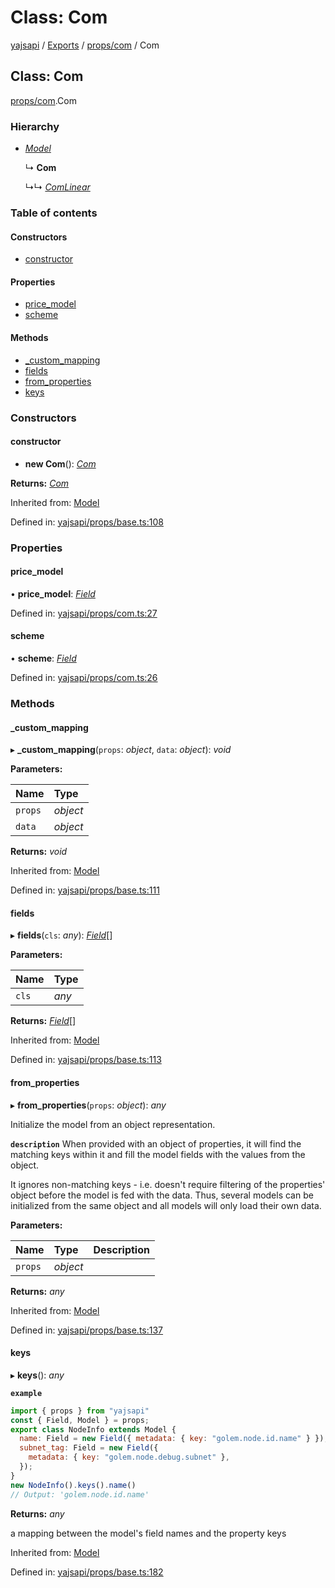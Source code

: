 # Class: Com

[yajsapi](../yajsapi.md) / [Exports](../modules/) / [props/com](../modules/props_com.md) / Com

## Class: Com

[props/com](../modules/props_com.md).Com

### Hierarchy

* [_Model_](props_base.model.md)

  ↳ **Com**

  ↳↳ [_ComLinear_](props_com.comlinear.md)

### Table of contents

#### Constructors

* [constructor](props_com.com.md#constructor)

#### Properties

* [price\_model](props_com.com.md#price_model)
* [scheme](props_com.com.md#scheme)

#### Methods

* [\_custom\_mapping](props_com.com.md#_custom_mapping)
* [fields](props_com.com.md#fields)
* [from\_properties](props_com.com.md#from_properties)
* [keys](props_com.com.md#keys)

### Constructors

#### constructor

+ **new Com**\(\): [_Com_](props_com.com.md)

**Returns:** [_Com_](props_com.com.md)

Inherited from: [Model](props_base.model.md)

Defined in: [yajsapi/props/base.ts:108](https://github.com/golemfactory/yajsapi/blob/289a25a/yajsapi/props/base.ts#L108)

### Properties

#### price\_model

• **price\_model**: [_Field_](props_base.field.md)

Defined in: [yajsapi/props/com.ts:27](https://github.com/golemfactory/yajsapi/blob/289a25a/yajsapi/props/com.ts#L27)

#### scheme

• **scheme**: [_Field_](props_base.field.md)

Defined in: [yajsapi/props/com.ts:26](https://github.com/golemfactory/yajsapi/blob/289a25a/yajsapi/props/com.ts#L26)

### Methods

#### \_custom\_mapping

▸ **\_custom\_mapping**\(`props`: _object_, `data`: _object_\): _void_

**Parameters:**

| Name | Type |
| :--- | :--- |
| `props` | _object_ |
| `data` | _object_ |

**Returns:** _void_

Inherited from: [Model](props_base.model.md)

Defined in: [yajsapi/props/base.ts:111](https://github.com/golemfactory/yajsapi/blob/289a25a/yajsapi/props/base.ts#L111)

#### fields

▸ **fields**\(`cls`: _any_\): [_Field_](props_base.field.md)\[\]

**Parameters:**

| Name | Type |
| :--- | :--- |
| `cls` | _any_ |

**Returns:** [_Field_](props_base.field.md)\[\]

Inherited from: [Model](props_base.model.md)

Defined in: [yajsapi/props/base.ts:113](https://github.com/golemfactory/yajsapi/blob/289a25a/yajsapi/props/base.ts#L113)

#### from\_properties

▸ **from\_properties**\(`props`: _object_\): _any_

Initialize the model from an object representation.

**`description`** When provided with an object of properties, it will find the matching keys within it and fill the model fields with the values from the object.

It ignores non-matching keys - i.e. doesn't require filtering of the properties' object before the model is fed with the data. Thus, several models can be initialized from the same object and all models will only load their own data.

**Parameters:**

| Name | Type | Description |
| :--- | :--- | :--- |
| `props` | _object_ |  |

**Returns:** _any_

Inherited from: [Model](props_base.model.md)

Defined in: [yajsapi/props/base.ts:137](https://github.com/golemfactory/yajsapi/blob/289a25a/yajsapi/props/base.ts#L137)

#### keys

▸ **keys**\(\): _any_

**`example`**

```javascript
import { props } from "yajsapi"
const { Field, Model } = props;
export class NodeInfo extends Model {
  name: Field = new Field({ metadata: { key: "golem.node.id.name" } });
  subnet_tag: Field = new Field({
    metadata: { key: "golem.node.debug.subnet" },
  });
}
new NodeInfo().keys().name()
// Output: 'golem.node.id.name'
```

**Returns:** _any_

a mapping between the model's field names and the property keys

Inherited from: [Model](props_base.model.md)

Defined in: [yajsapi/props/base.ts:182](https://github.com/golemfactory/yajsapi/blob/289a25a/yajsapi/props/base.ts#L182)

